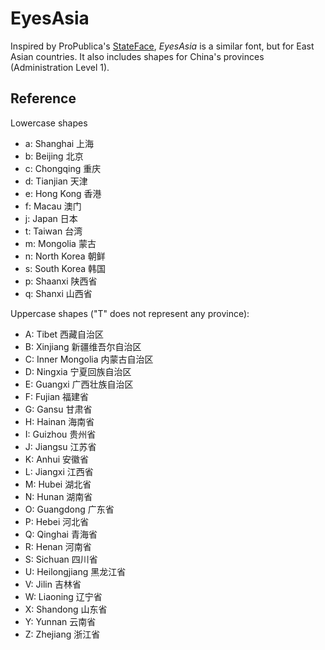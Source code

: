 EyesAsia
========

Inspired by ProPublica's [StateFace](http://propublica.github.io/stateface/), *EyesAsia* is a similar font, but for East Asian countries. It also includes shapes for China's provinces (Administration Level 1).

## Reference
Lowercase shapes
- a: Shanghai 上海
- b: Beijing 北京
- c: Chongqing 重庆
- d: Tianjian 天津
- e: Hong Kong 香港
- f: Macau 澳门
- j: Japan 日本
- t: Taiwan 台湾
- m: Mongolia 蒙古
- n: North Korea 朝鲜
- s: South Korea 韩国
- p: Shaanxi 陕西省
- q: Shanxi 山西省

Uppercase shapes ("T" does not represent any province):
- A: Tibet 西藏自治区
- B: Xinjiang 新疆维吾尔自治区
- C: Inner Mongolia 内蒙古自治区
- D: Ningxia 宁夏回族自治区
- E: Guangxi 广西壮族自治区
- F: Fujian 福建省
- G: Gansu 甘肃省
- H: Hainan 海南省
- I: Guizhou 贵州省
- J: Jiangsu 江苏省
- K: Anhui 安徽省
- L: Jiangxi 江西省
- M: Hubei 湖北省
- N: Hunan 湖南省
- O: Guangdong 广东省
- P: Hebei 河北省
- Q: Qinghai 青海省
- R: Henan 河南省
- S: Sichuan 四川省
- U: Heilongjiang 黑龙江省
- V: Jilin 吉林省
- W: Liaoning 辽宁省
- X: Shandong 山东省
- Y: Yunnan 云南省
- Z: Zhejiang 浙江省













